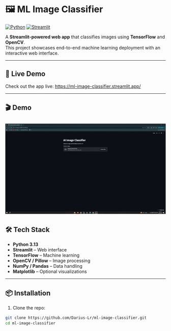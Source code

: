 # 🖼️ ML Image Classifier

[![Python](https://img.shields.io/badge/Python-3.13-blue?logo=python&logoColor=white)](https://www.python.org/)
[![Streamlit](https://img.shields.io/badge/Streamlit-1.50.0-orange?logo=streamlit&logoColor=white)](https://streamlit.io/)


A **Streamlit-powered web app** that classifies images using **TensorFlow** and **OpenCV**.  
This project showcases end-to-end machine learning deployment with an interactive web interface.

---

## 🔗 Live Demo

Check out the app live: https://ml-image-classifier.streamlit.app/

---

## 🎬 Demo

![Demo](vi.gif)
---

## 🛠️ Tech Stack

- **Python 3.13**  
- **Streamlit** – Web interface  
- **TensorFlow** – Machine learning  
- **OpenCV / Pillow** – Image processing  
- **NumPy / Pandas** – Data handling  
- **Matplotlib** – Optional visualizations  

---

## 📦 Installation

1. Clone the repo:

```bash
git clone https://github.com/Darius-Lr/ml-image-classifier.git
cd ml-image-classifier
